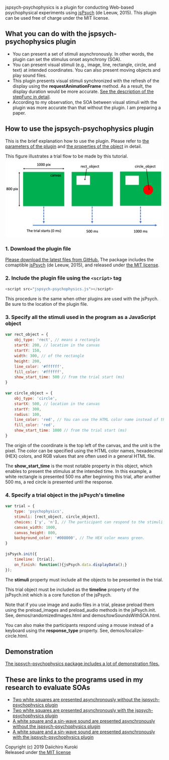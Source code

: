 jspsych-psychophysics is a plugin for conducting Web-based psychophysical experiments using [jsPsych](http://www.jspsych.org/) (de Leeuw, 2015).
This plugin can be used free of charge under the MIT license.

## What you can do with the jspsych-psychophysics plugin
- You can present a set of stimuli asynchronously. In other words, the plugin can set the stimulus onset asynchrony (SOA).
- You can present visual stimuli (e.g., image, line, rectangle, circle, and text) at intended coordinates. You can also present moving objects and play sound files.
- This plugin presents visual stimuli synchronized with the refresh of the display using the **requestAnimationFrame** method. As a result, the display duration would be more accurate. [See the description of the stepFunc in detail](pluginParams.md).
- According to my observation, the SOA between visual stimuli with the plugin was more accurate than that without the plugin. I am preparing a paper.

## How to use the jspsych-psychophysics plugin
This is the brief explanation how to use the plugin. Please refer to [the parameters of the plugin](pluginParams.md) and [the properties of the object](objectProperties.md) in detail.

This figure illustrates a trial flow to be made by this tutorial.
![tutorial](./images/tutorial.png)

### 1. Download the plugin file
[Please download the latest files from GitHub.](https://github.com/kurokida/jspsych-psychophysics/releases)
The package includes the comaptible [jsPsych](http://www.jspsych.org/) (de Leeuw, 2015), and released under [the MIT license](https://opensource.org/licenses/MIT).


### 2. Include the plugin file using the `<script>` tag

```javascript
<script src="jspsych-psychophysics.js"></script>
```
This procedure is the same when other plugins are used with the jsPsych. Be sure to the location of the plugin file.

### 3. Specify all the stimuli used in the program as a JavaScript object

```javascript
var rect_object = {
    obj_type: 'rect', // means a rectangle
    startX: 200, // location in the canvas
    startY: 150,
    width: 300, // of the rectangle
    height: 200,
    line_color: '#ffffff',
    fill_color: '#ffffff',
    show_start_time: 500 // from the trial start (ms)
}

var circle_object = {
    obj_type: 'circle',
    startX: 500, // location in the canvas
    startY: 300,
    radius: 100,
    line_color: 'red', // You can use the HTML color name instead of the HEX color.
    fill_color: 'red',
    show_start_time: 1000 // from the trial start (ms)
}
```

The origin of the coordinate is the top left of the canvas, and the unit is the pixel. The color can be specified using the HTML color names, hexadecimal (HEX) colors, and RGB values that are often used in a general HTML file. 

The **show_start_time** is the most notable property in this object, which enables to present the stimulus at the intended time. In this example, a white rectangle is presented 500 ms after beginning this trial, after another 500 ms, a red circle is presented until the response.

### 4. Specify a trial object in the jsPsych's timeline

```javascript
var trial = {
    type: 'psychophysics',
    stimuli: [rect_object, circle_object],
    choices: ['y', 'n'], // The participant can respond to the stimuli using the 'y' or 'n' key.
    canvas_width: 1000,
    canvas_height: 800,
    background_color: '#008000', // The HEX color means green.
}

jsPsych.init({
    timeline: [trial],
    on_finish: function(){jsPsych.data.displayData();}
});
```

The **stimuli** property must include all the objects to be presented in the trial.

This trial object must be included as the **timeline** property of the jsPsych.init which is a core function of the jsPsych.

Note that if you use image and audio files in a trial, please preload them using the preload_images and preload_audio methods in the jsPsych.init. See, demos/randomizedImages.html and demos/towSoundsWithSOA.html.

You can also make the participants respond using a mouse instead of a keyboard using the **response_type** property. See, demos/localize-circle.html.

## Demonstration
[The jspsych-psychophysics package includes a lot of demonstration files.](demo_explanation.md)

## These are links to the programs used in my research to evaluate SOAs
- [Two white squares are presented asynchronously without the jspsych-psychophysics plugin](http://www.psycho.hes.kyushu-u.ac.jp/jspsych-6.0.5-multi-objects/examples/native_two_rectangles.html)
- [Two white squares are presented asynchronously with the jspsych-psychophysics plugin](http://www.psycho.hes.kyushu-u.ac.jp/jspsych-6.0.5-multi-objects/examples/pp_two_rectangles.html)
- [A white square and a sin-wave sound are presented asynchronously without the jspsych-psychophysics plugin](http://www.psycho.hes.kyushu-u.ac.jp/jspsych-6.0.5-multi-objects/examples/native_rect_sound.html)
- [A white square and a sin-wave sound are presented asynchronously with the jspsych-psychophysics plugin](http://www.psycho.hes.kyushu-u.ac.jp/jspsych-6.0.5-multi-objects/examples/pp_rect_sound.html)

Copyright (c) 2019 Daiichiro Kuroki  
Released under [the MIT license](https://opensource.org/licenses/MIT)
